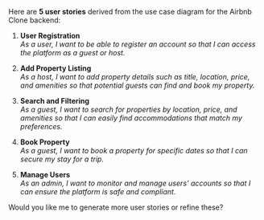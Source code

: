 Here are **5 user stories** derived from the use case diagram for the Airbnb Clone backend:

1. **User Registration**  
   *As a user, I want to be able to register an account so that I can access the platform as a guest or host.*

2. **Add Property Listing**  
   *As a host, I want to add property details such as title, location, price, and amenities so that potential guests can find and book my property.*

3. **Search and Filtering**  
   *As a guest, I want to search for properties by location, price, and amenities so that I can easily find accommodations that match my preferences.*

4. **Book Property**  
   *As a guest, I want to book a property for specific dates so that I can secure my stay for a trip.*

5. **Manage Users**  
   *As an admin, I want to monitor and manage users’ accounts so that I can ensure the platform is safe and compliant.*

Would you like me to generate more user stories or refine these?
